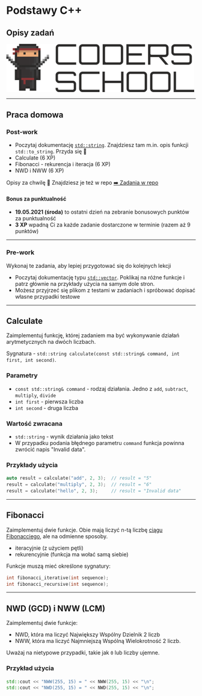 <!-- .slide: data-background="#111111" -->

# Podstawy C++

## Opisy zadań

<a href="https://coders.school">
    <img width="500px" src="../img/coders_school_logo.png" alt="Coders School" class="plain">
</a>

___

## Praca domowa

### Post-work

<!-- * Jeśli nie wiesz czym jest `operator %` to się dowiedz. Przyda się do pracy domowej :) -->
* Poczytaj dokumentację [`std::string`](https://en.cppreference.com/w/cpp/string/basic_string). Znajdziesz tam m.in. opis funkcji `std::to_string`. Przyda się 🙂
* Calculate (6 XP)
* Fibonacci - rekurencja i iteracja (6 XP)
* NWD i NWW (6 XP)

Opisy za chwilę 🙂 Znajdziesz je też w repo [➡️ Zadania w repo](https://github.com/coders-school/cpp-fundamentals/tree/master/05-recap-homework)

#### Bonus za punktualność

* **19.05.2021 (środa)** to ostatni dzień na zebranie bonusowych punktów za punktualność
* **3 XP** wpadną Ci za każde zadanie dostarczone w terminie (razem aż 9 punktów)

___

### Pre-work

Wykonaj te zadania, aby lepiej przygotować się do kolejnych lekcji

* Poczytaj dokumentację typu [`std::vector`](https://en.cppreference.com/w/cpp/container/vector). Poklikaj na różne funkcje i patrz głównie na przykłady użycia na samym dole stron.
* Możesz przyjrzeć się plikom z testami w zadaniach i spróbować dopisać własne przypadki testowe

___
<!-- .slide: style="font-size: 0.75em" -->

## Calculate

Zaimplementuj funkcję, której zadaniem ma być wykonywanie działań arytmetycznych na dwóch liczbach.

Sygnatura - `std::string calculate(const std::string& command, int first, int second)`.

### Parametry

* `const std::string& command` - rodzaj działania. Jedno z `add`, `subtract`, `multiply`, `divide`
* `int first` - pierwsza liczba
* `int second` - druga liczba

### Wartość zwracana

* `std::string` - wynik działania jako tekst
* W przypadku podania błędnego parametru `command` funkcja powinna zwrócić napis "Invalid data".

### Przykłady użycia

```cpp
auto result = calculate("add", 2, 3);  // result = "5"
result = calculate("multiply", 2, 3);  // result = "6"
result = calculate("hello", 2, 3);     // result = "Invalid data"
```

___

## Fibonacci

Zaimplementuj dwie funkcje. Obie mają liczyć n-tą liczbę [ciągu Fibonacciego](https://pl.wikipedia.org/wiki/Ciąg_Fibonacciego), ale na odmienne sposoby.

* iteracyjnie (z użyciem pętli)
* rekurencyjnie (funkcja ma wołać samą siebie)

Funkcje muszą mieć określone sygnatury:

```cpp
int fibonacci_iterative(int sequence);
int fibonacci_recursive(int sequence);
```

___

## NWD (GCD) i NWW (LCM)

Zaimplementuj dwie funkcje:

* NWD, która ma liczyć Największy Wspólny Dzielnik 2 liczb
* NWW, która ma liczyć Najmniejszą Wspólną Wielokrotność 2 liczb.

Uważaj na nietypowe przypadki, takie jak `0` lub liczby ujemne.

### Przykład użycia

```cpp
std::cout << "NWW(255, 15) = " << NWW(255, 15) << "\n";
std::cout << "NWD(255, 15) = " << NWD(255, 15) << "\n";
```
